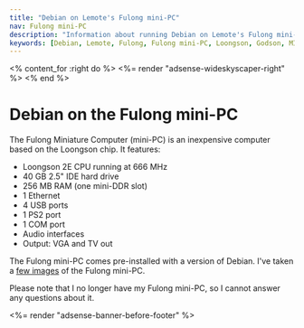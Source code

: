 ```yaml
---
title: "Debian on Lemote's Fulong mini-PC"
nav: Fulong mini-PC
description: "Information about running Debian on Lemote's Fulong mini-PC"
keywords: [Debian, Lemote, Fulong, Fulong mini-PC, Loongson, Godson, MIPS, CPU]
---
```


<% content_for :right do %>
<%= render "adsense-wideskyscaper-right" %>
<% end %>

<h1>Debian on the Fulong mini-PC</h1>

The Fulong Miniature Computer (mini-PC) is an inexpensive computer based on
the Loongson chip.  It features:

<ul>

<li>Loongson 2E CPU running at 666 MHz</li>

<li>40 GB 2.5" IDE hard drive</li>

<li>256 MB RAM (one mini-DDR slot)</li>

<li>1 Ethernet</li>

<li>4 USB ports</li>

<li>1 PS2 port</li>

<li>1 COM port</li>

<li>Audio interfaces</li>

<li>Output: VGA and TV out</li>

</ul>

The Fulong mini-PC comes pre-installed with a version of Debian.  I've
taken a <a href = "gallery/">few images</a> of the Fulong mini-PC.

Please note that I no longer have my Fulong mini-PC, so I cannot answer any
questions about it.

<div class="bbf">
<%= render "adsense-banner-before-footer" %>
</div>

